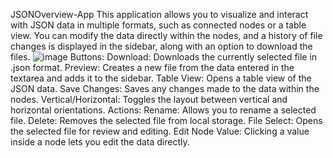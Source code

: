 JSONOverview-App
This application allows you to visualize and interact with JSON data in multiple formats, such as connected nodes or a table view. You can modify the data directly within the nodes, and a history of file changes is displayed in the sidebar, along with an option to download the files.
![image](https://github.com/user-attachments/assets/ac852318-35cf-4fd5-963a-2c63952b478b)
Buttons:
Download: Downloads the currently selected file in .json format.
Preview: Creates a new file from the data entered in the textarea and adds it to the sidebar.
Table View: Opens a table view of the JSON data.
Save Changes: Saves any changes made to the data within the nodes.
Vertical/Horizontal: Toggles the layout between vertical and horizontal orientations.
Actions:
Rename: Allows you to rename a selected file.
Delete: Removes the selected file from local storage.
File Select: Opens the selected file for review and editing.
Edit Node Value: Clicking a value inside a node lets you edit the data directly.
